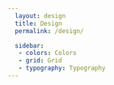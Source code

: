 ```yaml
---
  layout: design
  title: Design
  permalink: /design/

  sidebar:
   - colors: Colors
   - grid: Grid
   - typography: Typography
---
```

